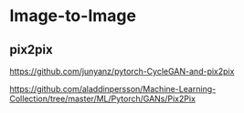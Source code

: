 # Image-to-Image

## pix2pix

https://github.com/junyanz/pytorch-CycleGAN-and-pix2pix

https://github.com/aladdinpersson/Machine-Learning-Collection/tree/master/ML/Pytorch/GANs/Pix2Pix